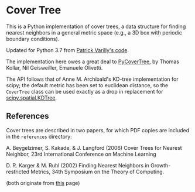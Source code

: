 # Cover Tree

This is a Python implementation of cover trees, a data structure for finding
nearest neighbors in a general metric space (e.g., a 3D box with periodic
boundary conditions).

Updated for Python 3.7 from [Patrick Varilly's code](https://github.com/patvarilly/CoverTree).


The implementation here owes a great deal to [PyCoverTree](http://github.com/emanuele/PyCoverTree),
by Thomas Kollar, Nil Geisweiller, Emanuele Olivetti.

The API follows that of Anne M. Archibald's KD-tree implementation for scipy;
the default metric has been set to euclidean distance, so the `CoverTree` class
can be used exactly as a drop in replacement for 
[scipy.spatial.KDTree](https://docs.scipy.org/doc/scipy/reference/generated/scipy.spatial.KDTree.html).


## References

Cover trees are described in two papers, for which PDF copies are included
in the `references` directory:

A. Beygelzimer, S. Kakade, & J. Langford (2006) Cover Trees for Nearest Neighbor,
23rd International Conference on Machine Learning

D. R. Karger & M. Ruhl (2002) Finding Nearest Neighbors in Growth-restricted Metrics,
34th Symposium on the Theory of Computing.

(both originate from [this](http://hunch.net/~jl/projects/cover_tree/cover_tree.html) page)

